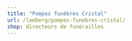 ```yaml
---
title: "Pompes funèbres Cristal"
url: /lemberg/pompes-funebres-cristal/
shop: directeurs de funérailles
---
```

